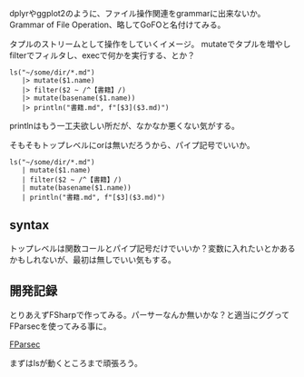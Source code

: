 dplyrやggplot2のように、ファイル操作関連をgrammarに出来ないか。
Grammar of File Operation、略してGoFOと名付けてみる。

タプルのストリームとして操作をしていくイメージ。
mutateでタプルを増やしfilterでフィルタし、execで何かを実行する、とか？

```
ls("~/some/dir/*.md")
   |> mutate($1.name)
   |> filter($2 ~ /^【書籍】/)
   |> mutate(basename($1.name))
   |> println("書籍.md", f"[$3]($3.md)")
```

printlnはもう一工夫欲しい所だが、なかなか悪くない気がする。

そもそもトップレベルにorは無いだろうから、パイプ記号でいいか。

```
ls("~/some/dir/*.md")
   | mutate($1.name)
   | filter($2 ~ /^【書籍】/)
   | mutate(basename($1.name))
   | println("書籍.md", f"[$3]($3.md)")
```

## syntax

トップレベルは関数コールとパイプ記号だけでいいか？変数に入れたいとかあるかもしれないが、最初は無しでいい気もする。

## 開発記録

とりあえずFSharpで作ってみる。パーサーなんか無いかな？と適当にググってFParsecを使ってみる事に。

[FParsec](FParsec.md)

まずはlsが動くところまで頑張ろう。